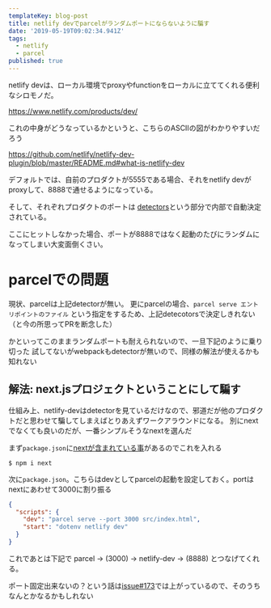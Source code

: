 ```yaml
---
templateKey: blog-post
title: netlify devでparcelがランダムポートにならないように騙す
date: '2019-05-19T09:02:34.941Z'
tags:
  - netlify
  - parcel
published: true
---
```


netlify devは、ローカル環境でproxyやfunctionをローカルに立ててくれる便利なシロモノだ。

https://www.netlify.com/products/dev/

これの中身がどうなっているかというと、こちらのASCIIの図がわかりやすいだろう

https://github.com/netlify/netlify-dev-plugin/blob/master/README.md#what-is-netlify-dev

デフォルトでは、自前のプロダクトが5555である場合、それをnetlify devがproxyして、8888で通せるようになっている。

そして、それぞれプロダクトのポートは [detectors](https://github.com/netlify/netlify-dev-plugin/tree/master/src/detectors)という部分で内部で自動決定されている。

ここにヒットしなかった場合、ポートが8888ではなく起動のたびにランダムになってしまい大変面倒くさい。

# parcelでの問題

現状、parcelは上記detectorが無い。
更にparcelの場合、`parcel serve エントリポイントのファイル` という指定をするため、上記detecotorsで決定しきれない（と今の所思ってPRを断念した）

かといってこのままランダムポートも耐えられないので、一旦下記のように乗り切った
試してないがwebpackもdetectorが無いので、同様の解法が使えるかも知れない

## 解法: next.jsプロジェクトということにして騙す

仕組み上、netlify-devはdetectorを見ているだけなので、邪道だが他のプロダクトだと思わせて騙してしまえばとりあえずワークアラウンドになる。
別にnextでなくても良いのだが、一番シンプルそうなnextを選んだ

まず`package.json`に[nextが含まれている事](https://github.com/netlify/netlify-dev-plugin/blob/master/src/detectors/next.js#L9-L11)があるのでこれを入れる

```
$ npm i next
```

次に`package.json`。こちらはdevとしてparcelの起動を設定しておく。portはnextにあわせて3000に割り振る

```json
{
  "scripts": {
    "dev": "parcel serve --port 3000 src/index.html",
    "start": "dotenv netlify dev"
  }
}
```

これであとは下記で parcel -> (3000) -> netlify-dev -> (8888) とつなげてくれる。

ポート固定出来ないの？という話は[issue#173](https://github.com/netlify/netlify-dev-plugin/issues/173)では上がっているので、そのうちなんとかなるかもしれない
